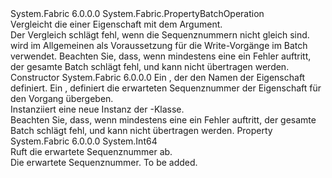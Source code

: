 <Type Name="CheckSequencePropertyOperation" FullName="System.Fabric.CheckSequencePropertyOperation">
  <TypeSignature Language="C#" Value="public sealed class CheckSequencePropertyOperation : System.Fabric.PropertyBatchOperation" />
  <TypeSignature Language="ILAsm" Value=".class public auto ansi sealed beforefieldinit CheckSequencePropertyOperation extends System.Fabric.PropertyBatchOperation" />
  <TypeSignature Language="DocId" Value="T:System.Fabric.CheckSequencePropertyOperation" />
  <TypeSignature Language="VB.NET" Value="Public NotInheritable Class CheckSequencePropertyOperation&#xA;Inherits PropertyBatchOperation" />
  <TypeSignature Language="F#" Value="type CheckSequencePropertyOperation = class&#xA;    inherit PropertyBatchOperation" />
  <AssemblyInfo>
    <AssemblyName>System.Fabric</AssemblyName>
    <AssemblyVersion>6.0.0.0</AssemblyVersion>
  </AssemblyInfo>
  <Base>
    <BaseTypeName>System.Fabric.PropertyBatchOperation</BaseTypeName>
  </Base>
  <Interfaces />
  <Docs>
    <summary>
      <para>Vergleicht die <see cref="P:System.Fabric.NamedPropertyMetadata.SequenceNumber" /> einer Eigenschaft mit dem <see cref="P:System.Fabric.CheckSequencePropertyOperation.SequenceNumber" /> Argument. </para>
    </summary>
    <remarks>
      <para>Der Vergleich schlägt fehl, wenn die Sequenznummern nicht gleich sind. 
            <see cref="T:System.Fabric.CheckSequencePropertyOperation" />wird im Allgemeinen als Voraussetzung für die Write-Vorgänge im Batch verwendet. Beachten Sie, dass, wenn mindestens eine <see cref="T:System.Fabric.PropertyBatchOperation" /> ein Fehler auftritt, der gesamte Batch schlägt fehl, und kann nicht übertragen werden.</para>
    </remarks>
  </Docs>
  <Members>
    <Member MemberName=".ctor">
      <MemberSignature Language="C#" Value="public CheckSequencePropertyOperation (string propertyName, long sequenceNumber);" />
      <MemberSignature Language="ILAsm" Value=".method public hidebysig specialname rtspecialname instance void .ctor(string propertyName, int64 sequenceNumber) cil managed" />
      <MemberSignature Language="DocId" Value="M:System.Fabric.CheckSequencePropertyOperation.#ctor(System.String,System.Int64)" />
      <MemberSignature Language="VB.NET" Value="Public Sub New (propertyName As String, sequenceNumber As Long)" />
      <MemberSignature Language="F#" Value="new System.Fabric.CheckSequencePropertyOperation : string * int64 -&gt; System.Fabric.CheckSequencePropertyOperation" Usage="new System.Fabric.CheckSequencePropertyOperation (propertyName, sequenceNumber)" />
      <MemberType>Constructor</MemberType>
      <AssemblyInfo>
        <AssemblyName>System.Fabric</AssemblyName>
        <AssemblyVersion>6.0.0.0</AssemblyVersion>
      </AssemblyInfo>
      <Parameters>
        <Parameter Name="propertyName" Type="System.String" />
        <Parameter Name="sequenceNumber" Type="System.Int64" />
      </Parameters>
      <Docs>
        <param name="propertyName">
          <para>Ein <see cref="T:System.String" /> , der den Namen der Eigenschaft definiert.</para>
        </param>
        <param name="sequenceNumber">
          <para>Ein <see cref="T:System.Int64" /> , definiert die erwarteten Sequenznummer der Eigenschaft für den Vorgang übergeben.</para>
        </param>
        <summary>
          <para>Instanziiert eine neue Instanz der <see cref="T:System.Fabric.CheckSequencePropertyOperation" />-Klasse.</para>
        </summary>
        <remarks>
          <para>Beachten Sie, dass, wenn mindestens eine <see cref="T:System.Fabric.PropertyBatchOperation" /> ein Fehler auftritt, der gesamte Batch schlägt fehl, und kann nicht übertragen werden.</para>
        </remarks>
      </Docs>
    </Member>
    <Member MemberName="SequenceNumber">
      <MemberSignature Language="C#" Value="public long SequenceNumber { get; }" />
      <MemberSignature Language="ILAsm" Value=".property instance int64 SequenceNumber" />
      <MemberSignature Language="DocId" Value="P:System.Fabric.CheckSequencePropertyOperation.SequenceNumber" />
      <MemberSignature Language="VB.NET" Value="Public ReadOnly Property SequenceNumber As Long" />
      <MemberSignature Language="F#" Value="member this.SequenceNumber : int64" Usage="System.Fabric.CheckSequencePropertyOperation.SequenceNumber" />
      <MemberType>Property</MemberType>
      <AssemblyInfo>
        <AssemblyName>System.Fabric</AssemblyName>
        <AssemblyVersion>6.0.0.0</AssemblyVersion>
      </AssemblyInfo>
      <ReturnValue>
        <ReturnType>System.Int64</ReturnType>
      </ReturnValue>
      <Docs>
        <summary>
          <para>Ruft die erwartete Sequenznummer ab.</para>
        </summary>
        <value>
          <para>Die erwartete Sequenznummer.</para>
        </value>
        <remarks>To be added.</remarks>
      </Docs>
    </Member>
  </Members>
</Type>